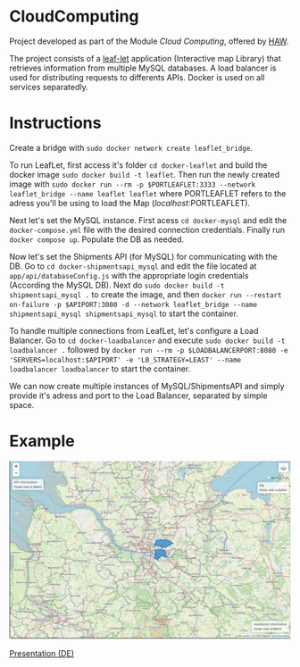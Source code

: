 # CloudComputing

Project developed as part of the Module _Cloud Computing_, offered by [HAW](https://www.haw-hamburg.de/en/). 

The project consists of a [leaf-let](https://leafletjs.com/) application (Interactive map Library) that retrieves information from multiple MySQL databases. A load balancer is used for distributing requests to differents APIs. Docker is used on all services separatedly.

# Instructions

Create a bridge with `sudo docker network create leaflet_bridge`.

To run LeafLet, first access it's folder 
`cd docker-leaflet` and build the docker image `sudo docker build -t leaflet`. Then run the newly created image with 
`sudo docker run --rm -p $PORTLEAFLET:3333 --network leaflet_bridge --name leaflet leaflet` where PORTLEAFLET refers to the adress you'll be using to load the Map (_localhost_:PORTLEAFLET). 

Next let's set the MySQL instance. First acess `cd docker-mysql` and edit the `docker-compose.yml` file with the desired connection credentials. Finally run `docker compose up`. Populate the DB as needed. 

Now let's set the Shipments API (for MySQL) for communicating with the DB. Go to `cd docker-shipmentsapi_mysql` and edit the file located at `app/api/databaseConfig.js` with the appropriate login credentials (According the MySQL DB). Next do `sudo docker build -t shipmentsapi_mysql .` to create the image, and then `docker run --restart on-failure -p $APIPORT:3000 -d --network leaflet_bridge --name shipmentsapi_mysql shipmentsapi_mysql` to start the container.

To handle multiple connections from LeafLet, let's configure a Load Balancer. Go to `cd docker-loadbalancer` and execute `sudo docker build -t loadbalancer .` followed by  `docker run --rm -p $LOADBALANCERPORT:8080 -e 'SERVERS=localhost:$APIPORT' -e 'LB_STRATEGY=LEAST' --name loadbalancer loadbalancer` to start the container.

We can now create multiple instances of MySQL/ShipmentsAPI and simply provide it's adress and port to the Load Balancer, separated by simple space. 

# Example

![Example](img/example.png)

[Presentation (DE)](presentation/gruppe2.pdf)
